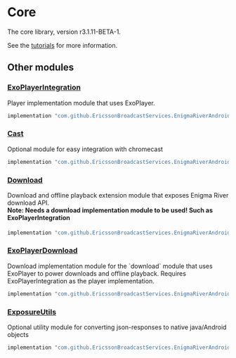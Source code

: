 # Core

The core library, version r3.1.11-BETA-1.

See the [tutorials](tutorials/index.md) for more information.

## Other modules

### [ExoPlayerIntegration](https://github.com/EricssonBroadcastServices/EnigmaRiverAndroidExoPlayerIntegration/tree/r3.1.11-BETA-1)

<p>Player implementation module that uses ExoPlayer.</p>

```gradle
implementation "com.github.EricssonBroadcastServices.EnigmaRiverAndroid:exoplayerintegration:r3.1.11-BETA-1"
```

### [Cast](https://github.com/EricssonBroadcastServices/EnigmaRiverAndroidCast/tree/r3.1.11-BETA-1)

<p>Optional module for easy integration with chromecast</p>

```gradle
implementation "com.github.EricssonBroadcastServices.EnigmaRiverAndroid:cast:r3.1.11-BETA-1"
```

### [Download](https://github.com/EricssonBroadcastServices/EnigmaRiverAndroidDownload/tree/r3.1.11-BETA-1)

<p>Download and offline playback extension module that exposes Enigma River download API.</p>
<h4 style="margin-top: -1em">Note: Needs a download implementation module to be used! Such as ExoPlayerIntegration</h4>

```gradle
implementation "com.github.EricssonBroadcastServices.EnigmaRiverAndroid:download:r3.1.11-BETA-1"
```

### [ExoPlayerDownload](https://github.com/EricssonBroadcastServices/EnigmaRiverAndroidExoPlayerDownload/tree/r3.1.11-BETA-1)

<p>Download implementation module for the `download` module that uses ExoPlayer to power downloads and offline playback. Requires ExoPlayerIntegration as the player implementation.</p>

```gradle
implementation "com.github.EricssonBroadcastServices.EnigmaRiverAndroid:exoPlayerDownload:r3.1.11-BETA-1"
```

### [ExposureUtils](https://github.com/EricssonBroadcastServices/EnigmaRiverAndroidExposureUtils/tree/r3.1.11-BETA-1)

<p>Optional utility module for converting json-responses to native java/Android objects</p>

```gradle
implementation "com.github.EricssonBroadcastServices.EnigmaRiverAndroid:exposureUtils:r3.1.11-BETA-1"
```